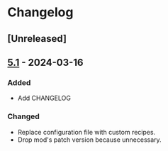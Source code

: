 # Changelog

## [Unreleased]

## [5.1] - 2024-03-16

### Added

+ Add CHANGELOG

### Changed

+ Replace configuration file with custom recipes.
+ Drop mod's patch version because unnecessary.

[5.1]: https://github.com/NivOridocs/flowstone/releases/tag/5.1

